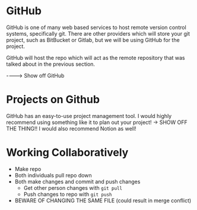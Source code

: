 # GitHub

GitHub is one of many web based services to host remote version control systems, specifically git.
There are other providers which will store your git project, such as BitBucket or Gitlab, but
we will be using GitHub for the project. 

GitHub will host the repo which will act as the remote repository that was talked about in the previous section.

----> Show off GitHub

# Projects on Github

GitHub has an easy-to-use project management tool.
I would highly recommend using something like it to plan out your project!
-> SHOW OFF THE THING!!
I would also recommend Notion as well!


# Working Collaboratively

- Make repo
- Both individuals pull repo down
- Both make changes and commit and push changes
  - Get other person changes with `git pull`
  - Push changes to repo with `git push`
- BEWARE OF CHANGING THE SAME FILE (could result in merge conflict)